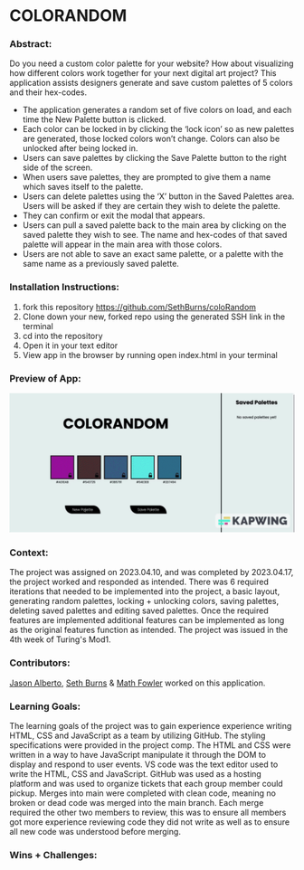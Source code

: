 # COLORANDOM

### Abstract:
[//]: <> (Briefly describe what you built and its features. What problem is the app solving? How does this application solve that problem?)
Do you need a custom color palette for your website? How about visualizing how different colors work together for your next digital art project?
This application assists designers generate and save custom palettes of 5 colors and their hex-codes.
- The application generates a random set of five colors on load, and each time the New Palette button is clicked.
- Each color can be locked in by clicking the ‘lock icon’ so as new palettes are generated, those locked colors won’t change. Colors can also be unlocked after being locked in.
- Users can save palettes by clicking the Save Palette button to the right side of the screen.
- When users save palettes, they are prompted to give them a name which saves itself to the palette.
- Users can delete palettes using the ‘X’ button in the Saved Palettes area. Users will be asked if they are certain they wish to delete the palette. 
- They can confirm or exit the modal that appears.
- Users can pull a saved palette back to the main area by clicking on the saved palette they wish to see. The name and hex-codes of that saved palette will appear in the main area with those colors.
- Users are not able to save an exact same palette, or a palette with the same name as a previously saved palette.

### Installation Instructions:
[//]: <> (What steps does a person have to take to get your app cloned down and running?)
1. fork this repository https://github.com/SethBurns/coloRandom
2. Clone down your new, forked repo using the generated SSH link in the terminal
3. cd into the repository
4. Open it in your text editor
5. View app in the browser by running open index.html in your terminal

### Preview of App:
![Studio_Project](./assets/Studio_Project.gif)

### Context:
[//]: <> (Give some context for the project here. How long did you have to work on it? How far into the Turing program are you?)
The project was assigned on 2023.04.10, and was completed by 2023.04.17, the project worked and responded as intended. There was 6 required iterations that needed to be implemented into the project, a basic layout, generating random palettes, locking + unlocking colors, saving palettes, deleting saved palettes and editing saved palettes. Once the required features are implemented additional features can be implemented as long as the original features function as intended. The project was issued in the 4th week of Turing's Mod1. 

### Contributors:
[//]: <> (Who worked on this application? Link to their GitHubs.)
[Jason Alberto](https://github.com/jalbe0076), [Seth Burns](https://github.com/SethBurns) & [Math Fowler](https://github.com/mbfowler) worked on this application. 

### Learning Goals:
[//]: <> (What were the learning goals of this project? What tech did you work with?)
The learning goals of the project was to gain experience experience writing HTML, CSS and JavaScript as a team by utilizing GitHub. The styling specifications were provided in the project comp. The HTML and CSS were written in a way to have JavaScript manipulate it through the DOM to display and respond to user events. VS code was the text editor used to write the HTML, CSS and JavaScript. GitHub was used as a hosting platform and was used to organize tickets that each group member could pickup. Merges into main were completed with clean code, meaning no broken or dead code was merged into the main branch. Each merge required the other two members to review, this was to ensure all members got more experience reviewing code they did not write as well as to ensure all new code was understood before merging.

### Wins + Challenges:
[//]: <> (What are 2-3 wins you have from this project? What were some challenges you faced - and how did you get over them?)
